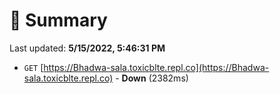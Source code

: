 # 📖 Summary
Last updated: **5/15/2022, 5:46:31 PM**

- `GET` [https://Bhadwa-sala.toxicblte.repl.co](https://Bhadwa-sala.toxicblte.repl.co) - **Down** (2382ms)
